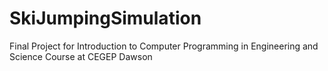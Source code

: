 # SkiJumpingSimulation
Final Project for Introduction to Computer Programming in Engineering and Science Course at CEGEP Dawson
